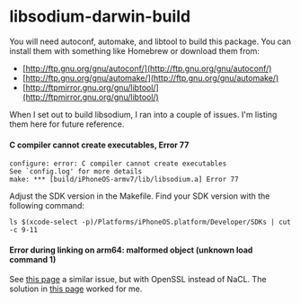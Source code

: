 # libsodium-darwin-build

You will need autoconf, automake, and libtool to build this package. You can install
them with something like Homebrew or download them from:

- [http://ftp.gnu.org/gnu/autoconf/](http://ftp.gnu.org/gnu/autoconf/)
- [http://ftp.gnu.org/gnu/automake/](http://ftp.gnu.org/gnu/automake/)
- [http://ftpmirror.gnu.org/gnu/libtool/](http://ftpmirror.gnu.org/gnu/libtool/)


When I set out to build libsodium, I ran into a couple of issues. I'm listing them here
for future reference.

#### C compiler cannot create executables, Error 77

	configure: error: C compiler cannot create executables
	See `config.log' for more details
	make: *** [build/iPhoneOS-armv7/lib/libsodium.a] Error 77

Adjust the SDK version in the Makefile. Find your SDK version with the following command:

	ls $(xcode-select -p)/Platforms/iPhoneOS.platform/Developer/SDKs | cut -c 9-11

#### Error during linking on arm64: malformed object (unknown load command 1)

See [this page](http://lists.cs.uiuc.edu/pipermail/llvmbugs/2014-March/033269.html) a
similar issue, but with OpenSSL instead of NaCL. The solution in
[this page](http://lists.cs.uiuc.edu/pipermail/llvmbugs/2014-March/033328.html) worked
for me.
